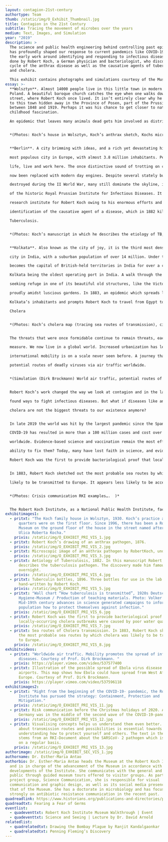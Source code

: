 ```yaml
---
layout: contagion-21st-century
authortype: Team
thumb: /static/img/O_Exhibit_Thumbnail.jpg
title: Contagion in the 21st Century
subtitle: Tracing the movement of microbes over the years
medium: Text, Images, and Simulation
year: "2019"
description: >
  The science and public health engineering behind controlling past epidemics
  has profoundly shaped our response to current pandemics like COVID-19. Much of
  the early work around identifying and responding to infectious diseases was
  done by Robert Koch, a German physician and bacteriologist, who discovered the
  cycle of the anthrax disease as well as the causative agents of tuberculosis
  and cholera. 

  This exhibit contains photographs and simulations courtesy of the Museum at the Robert Koch Institute. It takes us through the various places around the world where Robert Koch made his pioneering discoveries, and provokes us to reflect on how our responses to infectious diseases continue to evolve through time.
essay: >-
  **Wolsztyn**. Almost 14000 people live in this little town in modern day
  Poland. A beautiful baroque church catches the eye when one walks down the
  street, where Robert Koch once lived. It isn’t entirely clear why he was drawn
  to this town hidden away in the Province of Posen, part of the Prussian empire
  between 1848 and 1919. Perhaps it was his chance to get closer to nature, his
  childhood fascination. 

  An epidemic that leaves many animals dead gets him involved as district physician. It was here that Koch, in 1876, provides first evidence of a link between a bacterium and an infectious disease: Anthrax.


  *(Photos: Koch’s house in Wolsztyn, Koch’s anthrax sketch, Kochs microscopic anthrax  image)* 


  **Berlin**. A city brimming with ideas, and a rich yet devastating history – it is now the second

  most populous city in Europe, with almost 3.8 million inhabitants. People from all walks of

  life, live and work here. The once distinctive sound of trotting on cobblestone streets has

  now been replaced with modern day engines. Despite several stately buildings being

  destroyed during the II World War, many still dominate the skyline, including the structures

  of the historic Royal Prussian Institute for Infectious Diseases. It was established as a

  research institute for Robert Koch owing to his enormous efforts and success in the

  identification of the causative agent of a disease, which in 1882 killed one in seven people:

  Tuberculosis.


  *(Photos: Koch’s manuscript in which he describes the etiology of TB, Tuberculin bottles  from Koch, Risk communication – spread of TB)* 


  **Kolkata**. Also known as the city of joy, it is the third most densely inhabited metropolitan

  city in India, with a suburban population of over 14 million. Under the British Raj, Kolkata

  becomes the capital of British-held territories in India for over a century, with the Port of

  Kolkata being the oldest operating port in India. A walk through the city at noon leaves you

  seeking refuge in one of its beautiful old structures, like the Victoria Memorial, which stands

  proudly amidst luscious gardens. In 1883, an epidemic which spreads like fire, plagues

  Kolkata’s inhabitants and prompts Robert Koch to travel from Egypt to India to investigate:

  Cholera


  *(Photos: Koch’s cholera map (tracing sea routes of transmission), city map of Kolkata  during Koch’s time)* 


  The threats that were once formidable continue to remain threats, each in their own

  measure. We now live in a global world. Increased urbanization has led to megacities, and

  international mobility is on a scale never seen before. A journey that took Robert Koch a  few weeks to complete now takes us a few hours. Even back in 1883, Robert Koch sketched out the most probable sea routes by which cholera, then thought of as a disease of the poor, was likely to find its way to the heart of Europe. Today scientists at the Robert Koch-Institute simulate the

  potential routes of deadly viruses via air traffic worldwide.


  *(Simulation (Dirk Brockmann) World air traffic, potential routes of deadly viruses)*


  Robert Koch’s work changed the way we look at contagion and in the last century we have

  found ways to fight infectious diseases. But what if diseases like anthrax, tuberculosis and

  cholera are not the biggest threats to our existence anymore?


  In late 2019 the world was hit by the largest pandemic since the Spanish flu of 1918.

  COVID-19 has resulted in more than a 100 million cases and cost over 2.5 million lives

  worldwide. Evidence-based science and vaccination remain the most effective ways of preventing and treating infection. So how worried should we really be, when we start to see the cracks in these concrete structures now holding the world of infectious medicine together? What should we do when we find that the rate at which these cracks get bigger surpasses our

  ability to fix them? Today, many have lost faith in science, and evidence-based knowledge

  Robert Koch was the first to provide bacteriological proof that locally-occurring cholera outbreaks were caused by poor water quality.


  In 1883, Robert Koch sketched out the most probable sea routes by which cholera was

  likely to be transmitted to Europe. It appears less likely to be accepted than fake news and rumours which often feed on our inner fears and emotions. Have we gone against our most powerful allies in the battle against infectious disease and is this contagion of disbelief spreading faster than a deadly virus?


  *(Photos: Crisis communication RKI examples….  )*


  The Robert Koch Institute, as a National Public Health Institute, faces many new challenges but remains a pillar of knowledge, evidence-based research,  communication and surveillance of public health. We connect with international  players in a quest to find solutions for global health problems.
exhibitimages1:
  - pritxt: "The Koch family house in Wolsztyn, 1930. Koch’s practice and the living
      quarters were on the first floor. Since 1996, there has been a Robert Koch
      Museum on the ground floor of the house in the street named after him:
      Ulica Roberta Kocha."
    privis: /static/img/O_EXHIBIT_PRI_VIS_1.jpg
  - pritxt: Robert Koch’s drawing of an anthrax pathogen, 1876.
    privis: /static/img/O_EXHIBIT_PRI_VIS_2.jpg
  - pritxt: Microscopic image of an anthrax pathogen by RobertKoch, undated.
    privis: /static/img/O_EXHIBIT_PRI_VIS_3.jpg
  - pritxt: Aetiology of Tuberculosis, 1882. In this manuscript Robert Koch first
      describes the tuberculosis pathogen. The discovery made him famous
      overnight.
    privis: /static/img/O_EXHIBIT_PRI_VIS_4.jpg
  - pritxt: Tuberculin bottles, 1896. Three bottles for use in the lab with labels
      hand-written by Robert Koch.
    privis: /static/img/O_EXHIBIT_PRI_VIS_5.jpg
  - pritxt: "Wall chart “How tuberculosis is transmitted”, 1920s Deutsches
      Hygiene-Museum / Production of teaching materials. Photo: Volker Kreidler.
      Mid-19th century advances in science generated campaigns to inform the
      population how to protect themselves against infection."
    privis: /static/img/O_EXHIBIT_PRI_VIS_6.jpg
  - pritxt: Robert Koch was the first to provide bacteriological proof that
      locally-occurring cholera outbreaks were caused by poor water quality.
    privis: /static/img/O_EXHIBIT_PRI_VIS_7.jpg
  - pritxt: Sea routes of Cholera transmission. In 1883, Robert Koch sketched out
      the most probable sea routes by which cholera was likely to be transmitted
      to Europe.
    privis: /static/img/O_EXHIBIT_PRI_VIS_8.jpg
exhibitvideos:
  - pritxt: "Worldwide air traffic. Mobility promotes the spread of infectious
      diseases. Courtesy of Prof. Dirk Brockmann. "
    privis: https://player.vimeo.com/video/537577400
  - pritxt: Illustration of the possible spread of Ebola virus disease through
      airports. This map shows how Ebola could have spread from West Africa to
      Europe. Courtesy of Prof. Dirk Brockmann.
    privis: https://player.vimeo.com/video/537596118
exhibitimages2:
  - pritxt: "Right from the beginning of the COVID-19- pandemic, the Robert Koch
      Institute has pursued the strategy: Containment, Protection and
      Mitigation."
    privis: /static/img/O_EXHIBIT_PRI_VIS_11.jpg
  - pritxt: Risk communication before the Christmas holidays of 2020. At the time
      Germany was in the middle of the second wave of the COVID-19-pandemic.
    privis: /static/img/O_EXHIBIT_PRI_VIS_12.jpg
  - pritxt: Visualising concepts helps us understand them even better. Communication
      about transmission routes and possibilities is essential towards
      understanding how to protect yourself and others. The text in the photo
      stems from an RKI-Document about the SARSCoV- 2 pathogen which is updated
      on a regular basis.
    privis: /static/img/O_EXHIBIT_PRI_VIS_13.jpg
authorimage: /static/img/O_EXHIBIT_SEC_VIS_1.jpg
authorname: Dr. Esther-Maria Antao
authorbio: Dr. Esther-Maria Antao heads the Museum at the Robert Koch Institute
  and is in charge of the advancement of the Museum in accordance with ongoing
  developments of the Institute. She communicates with the general and expert
  public through guided museum tours offered to visitor groups. As part of the
  project group, Science Communication, she is responsible for visual
  communication and graphic design, as well as its social media presence and
  that of the Museum. She has a doctorate in microbiology and has focused
  strongly on antibiotic resistance communication in the recent past.
quadreadlink: https://www.historians.org/publications-and-directories/perspectives-on-history/october-2020/fearing-a-fear-of-germs-how-did-the-surgical-mask-transform-from-a-sign-of-bigotry-to-a-sign-of-care
quadreadtxt: Fearing a Fear of Germs
eventlist:
  - quadeventtxt: Robert Koch Institute Museum Walkthrough | Event
  - quadeventtxt: Science and Seeing | Lecture by Dr. David Arnold
relatedlist:
  - quadrelatedtxt: Drawing the Bombay Plague by Ranjit Kandalgaonkar
  - quadrelatedtxt: Penning Fleming’s Discovery
---
```


